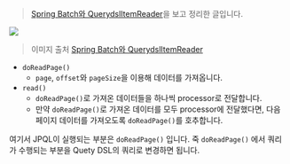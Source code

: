 > [Spring Batch와 QuerydslItemReader](https://github.com/jojoldu/spring-batch-querydsl/blob/master/posts/querydsl-reader/README.md)을 보고 정리한 글입니다.

![](https://github.com/jojoldu/spring-batch-querydsl/raw/master/posts/querydsl-reader/images/chunk.png)
> 이미지 출처 [Spring Batch와 QuerydslItemReader](https://github.com/jojoldu/spring-batch-querydsl/tree/master/posts/querydsl-reader)

* `doReadPage()`
  * `page`, `offset`와 `pageSize`을 이용해 데이터를 가져옵니다.
* `read()`
  * `doReadPage()`로 가져온 데이터들을 하나씩 processor로 전달합니다.
  * 만약 `doReadPage()`로 가져온 데이터를 모두 processor에 전달했다면, 다음 페이지 데이터를 가져오도록 `doReadPage()`를 호추합니다.

여기서 JPQL이 실행되는 부분은 `doReadPage()` 입니다. 죽 `doReadPage()` 에서 쿼리가 수행되는 부분을 Quety DSL의 쿼리로 변경하면 됩니다.

